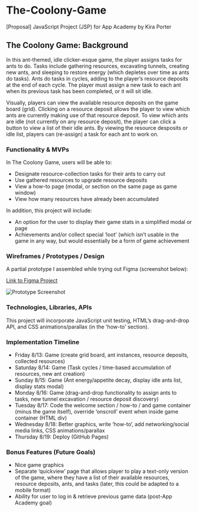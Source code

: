 # The-Coolony-Game
[Proposal] JavaScript Project (JSP) for App Academy by Kira Porter

## The Coolony Game: Background
In this ant-themed, idle clicker-esque game, the player assigns tasks for ants to do. Tasks include gathering resources, excavating tunnels, creating new ants, and sleeping to restore energy (which depletes over time as ants do tasks).
Ants do tasks in cycles, adding to the player’s resource deposits at the end of each cycle. The player must assign a new task to each ant when its previous task has been completed, or it will sit idle. 

Visually, players can view the available resource deposits on the game board (grid). Clicking on a resource deposit allows the player to view which ants are currently making use of that resource deposit. To view which ants are idle (not currently on any resource deposit), the player can click a button to view a list of their idle ants. By viewing the resource desposits or idle list, players can (re-assign) a task for each ant to work on.

### Functionality & MVPs
In The Coolony Game, users will be able to:
- Designate resource-collection tasks for their ants to carry out
- Use gathered resources to upgrade resource deposits
- View a how-to page (modal, or section on the same page as game window)
- View how many resources have already been accumulated
 
In addition, this project will include:
- An option for the user to display their game stats in a simplified modal or page
- Achievements and/or collect special ‘loot’ (which isn’t usable in the game in any way, but would essentially be a form of game achievement

### Wireframes / Prototypes / Design
A partial prototype I assembled while trying out Figma (screenshot below):

[Link to Figma Project](https://www.figma.com/file/GwP3HkK7CZiAaqMuvK4iTA/Untitled?node-id=0%3A1 "View Prototype on Figma Website")

![Prototype Screenshot](https://cdn.discordapp.com/attachments/865227670039560212/875478177819025418/Coolony_Prototype.png "Screenshot of the Figma Prototype")

### Technologies, Libraries, APIs
This project will incorporate JavaScript unit testing, HTML’s drag-and-drop API, and CSS animations/parallax (in the 'how-to' section).

### Implementation Timeline
- Friday 8/13: Game (create grid board, ant instances, resource deposits, collected resources)
- Saturday 8/14: Game (Task cycles / time-based accumulation of resources, new ant creation)
- Sunday 8/15: Game (Ant energy/appetite decay, display idle ants list, display stats modal)
- Monday 8/16: Game (drag-and-drop functionality to assign ants to tasks, new tunnel excavation / resource deposit discovery)
- Tuesday 8/17: Code the welcome section / how-to / and game container (minus the game itself), override ‘onscroll’ event when inside game container (HTML div)
- Wednesday 8/18: Better graphics, write ‘how-to’, add networking/social media links, CSS animations/parallax
- Thursday 8/19: Deploy (GitHub Pages)

### Bonus Features (Future Goals)
- Nice game graphics
- Separate ‘quickview’ page that allows player to play a text-only version of the game, where they have a list of their available resources, resource deposits, ants, and tasks (later, this could be adapted to a mobile format)
- Ability for user to log in & retrieve previous game data (post-App Academy goal)
